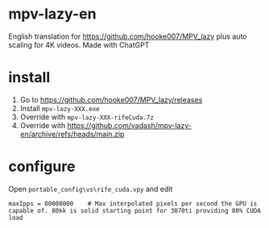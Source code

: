 # mpv-lazy-en
English translation for https://github.com/hooke007/MPV_lazy plus auto scaling for 4K videos. Made with ChatGPT

# install
1) Go to https://github.com/hooke007/MPV_lazy/releases
2) Install `mpv-lazy-XXX.exe`
3) Override with `mpv-lazy-XXX-rifeCuda.7z`
4) Override with https://github.com/vadash/mpv-lazy-en/archive/refs/heads/main.zip

# configure
Open `portable_config\vs\rife_cuda.vpy` and edit 
```
maxIpps = 80000000    # Max interpolated pixels per second the GPU is capable of. 80kk is solid starting point for 3070ti providing 80% CUDA load
```
